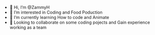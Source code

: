 - 👋 Hi, I’m @ZammyH
- 👀 I’m interested in Coding and Food Poduction
- 🌱 I’m currently learning How to code and Animate 
- 💞️ Looking to collaborate on some coding pojects and Gain experience working as a team

<!---
ZammyH/ZammyH is a ✨ special ✨ repository because its `README.md` (this file) appears on your GitHub profile.
You can click the Preview link to take a look at your changes.
--->
